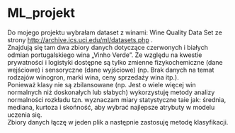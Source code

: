 # ML_projekt
Do mojego projektu wybrałam dataset z winami: Wine Quality Data Set ze strony http://archive.ics.uci.edu/ml/datasets.php .  
Znajdują się tam dwa zbiory danych dotyczące czerwonych i białych odmian portugalskiego wina „Vinho Verde”.  Ze względu na kwestie prywatności i logistyki dostępne są tylko zmienne fizykochemiczne (dane wejściowe) i sensoryczne (dane wyjściowe) (np. Brak danych na temat rodzajów winogron, marki wina, ceny sprzedaży wina itp.).  
Ponieważ klasy nie są zbilansowane (np. Jest o wiele więcej win normalnych niż doskonałych lub słabych) wykorzystuję metody analizy normalności rozkładu tzn. wyznaczam miary statystyczne taie jak: średnia, mediana, kurtoza i skońność, aby wybrać najlepsze atrybuty w modelu uczenia się.  
Zbiory danych łączę w jeden plik a następnie zastosuję metodę klasyfikacji.   
